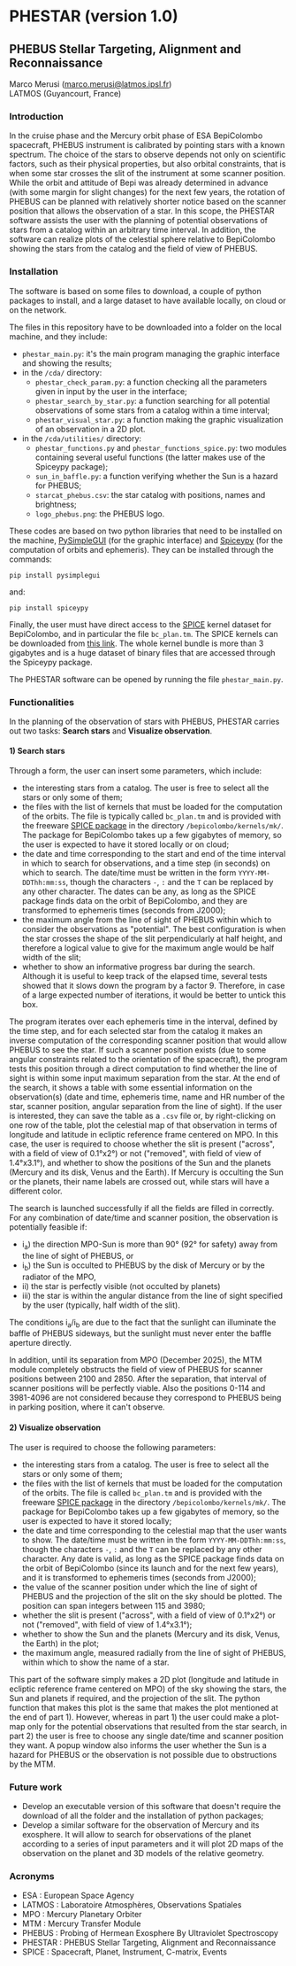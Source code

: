 # PHESTAR (version 1.0)
## PHEBUS Stellar Targeting, Alignment and Reconnaissance

Marco Merusi (marco.merusi@latmos.ipsl.fr)<br>
LATMOS (Guyancourt, France)

### Introduction
In the cruise phase and the Mercury orbit phase of ESA BepiColombo spacecraft, PHEBUS instrument is calibrated by pointing stars with a known spectrum. The choice of the stars to observe depends not only on scientific factors, such as their physical properties, but also orbital constraints, that is when some star crosses the slit of the instrument at some scanner position. While the orbit and attitude of Bepi was already determined in advance (with some margin for slight changes) for the next few years, the rotation of PHEBUS can be planned with relatively shorter notice based on the scanner position that allows the observation of a star. In this scope, the PHESTAR software assists the user with the planning of potential observations of stars from a catalog within an arbitrary time interval. In addition, the software can realize plots of the celestial sphere relative to BepiColombo showing the stars from the catalog and the field of view of PHEBUS.

### Installation
The software is based on some files to download, a couple of python packages to install, and a large dataset to have available locally, on cloud or on the network. 

The files in this repository have to be downloaded into a folder on the local machine, and they include:
- `phestar_main.py`: it's the main program managing the graphic interface and showing the results;
- in the `/cda/` directory:
  - `phestar_check_param.py`: a function checking all the parameters given in input by the user in the interface;
  - `phestar_search_by_star.py`: a function searching for all potential observations of some stars from a catalog within a time interval;
  - `phestar_visual_star.py`: a function making the graphic visualization of an observation in a 2D plot.
- in the `/cda/utilities/` directory:
  - `phestar_functions.py` and `phestar_functions_spice.py`: two modules containing several useful functions (the latter makes use of the Spiceypy package);
  - `sun_in_baffle.py`: a function verifying whether the Sun is a hazard for PHEBUS;
  - `starcat_phebus.csv`: the star catalog with positions, names and brightness;
  - `logo_phebus.png`: the PHEBUS logo.

These codes are based on two python libraries that need to be installed on the machine, [PySimpleGUI](https://www.pysimplegui.org/en/latest/) (for the graphic interface) and [Spiceypy](https://spiceypy.readthedocs.io/en/v2.3.1/index.html) (for the computation of orbits and ephemeris). They can be installed through the commands:
```
pip install pysimplegui
```
and:
```
pip install spiceypy
```
Finally, the user must have direct access to the [SPICE](https://naif.jpl.nasa.gov/naif/index.html) kernel dataset for BepiColombo, and in particular the file `bc_plan.tm`. The SPICE kernels can be downloaded from [this link](https://s2e2.cosmos.esa.int/bitbucket/projects/SPICE_KERNELS/repos/bepicolombo/browse). The whole kernel bundle is more than 3 gigabytes and is a huge dataset of binary files that are accessed through the Spiceypy package.

The PHESTAR software can be opened by running the file `phestar_main.py`. 

### Functionalities
In the planning of the observation of stars with PHEBUS, PHESTAR carries out two tasks: **Search stars** and **Visualize observation**.

#### 1) Search stars
Through a form, the user can insert some parameters, which include:
- the interesting stars from a catalog. The user is free to select all the stars or only some of them; 
- the files with the list of kernels that must be loaded for the computation of the orbits. The file is typically called `bc_plan.tm` and is provided with the freeware [SPICE package](https://s2e2.cosmos.esa.int/bitbucket/projects/SPICE_KERNELS/repos/bepicolombo/browse) in the directory `/bepicolombo/kernels/mk/`. The package for BepiColombo takes up a few gigabytes of memory, so the user is expected to have it stored locally or on cloud;   
- the date and time corresponding to the start and end of the time interval in which to search for observations, and a time step (in seconds) on which to search. The date/time must be written in the form `YYYY-MM-DDThh:mm:ss`, though the characters `-`, `:` and the `T` can be replaced by any other character. The dates can be any, as long as the SPICE package finds data on the orbit of BepiColombo, and they are transformed to ephemeris times (seconds from J2000);
- the maximum angle from the line of sight of PHEBUS within which to consider the observations as "potential". The best configuration is when the star crosses the shape of the slit perpendicularly at half height, and therefore a logical value to give for the maximum angle would be half width of the slit;
- whether to show an informative progress bar during the search. Although it is useful to keep track of the elapsed time, several tests showed that it slows down the program by a factor 9. Therefore, in case of a large expected number of iterations, it would be better to untick this box.

The program iterates over each ephemeris time in the interval, defined by the time step, and for each selected star from the catalog it makes an inverse computation of the corresponding scanner position that would allow PHEBUS to see the star. If such a scanner position exists (due to some angular constraints related to the orientation of the spacecraft), the program tests this position through a direct computation to find whether the line of sight is within some input maximum separation from the star. At the end of the search, it shows a table with some essential information on the observation(s) (date and time, ephemeris time, name and HR number of the star, scanner position, angular separation from the line of sight). If the user is interested, they can save the table as a `.csv` file or, by right-clicking on one row of the table, plot the celestial map of that observation in terms of longitude and latitude in ecliptic reference frame centered on MPO. In this case, the user is required to choose whether the slit is present ("across", with a field of view of 0.1°x2°) or not ("removed", with field of view of 1.4°x3.1°), and whether to show the positions of the Sun and the planets (Mercury and its disk, Venus and the Earth). If Mercury is occulting the Sun or the planets, their name labels are crossed out, while stars will have a different color.

The search is launched successfully if all the fields are filled in correctly.
For any combination of date/time and scanner position, the observation is potentially feasible if:
- i<sub>a</sub>) the direction MPO-Sun is more than 90° (92° for safety) away from the line of sight of PHEBUS, or 
- i<sub>b</sub>) the Sun is occulted to PHEBUS by the disk of Mercury or by the radiator of the MPO, 
- ii) the star is perfectly visible (not occulted by planets)
- iii) the star is within the angular distance from the line of sight specified by the user (typically, half width of the slit). 

The conditions i<sub>a</sub>/i<sub>b</sub> are due to the fact that the sunlight can illuminate the baffle of PHEBUS sideways, but the sunlight must never enter the baffle aperture directly.

In addition, until its separation from MPO (December 2025), the MTM module completely obstructs the field of view of PHEBUS for scanner positions between 2100 and 2850. After the separation, that interval of scanner positions will be perfectly viable. Also the positions 0-114 and 3981-4096 are not considered because they correspond to PHEBUS being in parking position, where it can't observe.



#### 2) Visualize observation 
The user is required to choose the following parameters:
- the interesting stars from a catalog. The user is free to select all the stars or only some of them; 
- the files with the list of kernels that must be loaded for the computation of the orbits. The file is called `bc_plan.tm` and is provided with the freeware [SPICE package](https://s2e2.cosmos.esa.int/bitbucket/projects/SPICE_KERNELS/repos/bepicolombo/browse) in the directory `/bepicolombo/kernels/mk/`. The package for BepiColombo takes up a few gigabytes of memory, so the user is expected to have it stored locally;   
- the date and time corresponding to the celestial map that the user wants to show. The date/time must be written in the form `YYYY-MM-DDThh:mm:ss`, though the characters `-`, `:` and the `T` can be replaced by any other character. Any date is valid, as long as the SPICE package finds data on the orbit of BepiColombo (since its launch and for the next few years), and it is transformed to ephemeris times (seconds from J2000);
- the value of the scanner position under which the line of sight of PHEBUS and the projection of the slit on the sky should be plotted. The position can span integers between 115 and 3980;
- whether the slit is present ("across", with a field of view of 0.1°x2°) or not ("removed", with field of view of 1.4°x3.1°);
- whether to show the Sun and the planets (Mercury and its disk, Venus, the Earth) in the plot;   	  
- the maximum angle, measured radially from the line of sight of PHEBUS, within which to show the name of a star. 
    
This part of the software simply makes a 2D plot (longitude and latitude in ecliptic reference frame centered on MPO) of the sky showing the stars, the Sun and planets if required, and the projection of the slit. The python function that makes this plot is the same that makes the plot mentioned at the end of part 1). However, whereas in part 1) the user could make a plot-map only for the potential observations that resulted from the star search, in part 2) the user is free to choose any single date/time and scanner position they want. A popup window also informs the user whether the Sun is a hazard for PHEBUS or the observation is not possible due to obstructions by the MTM.


### Future work
- Develop an executable version of this software that doesn't require the download of all the folder and the installation of python packages;
- Develop a similar software for the observation of Mercury and its exosphere. It will allow to search for observations of the planet according to a series of input parameters and it will plot 2D maps of the observation on the planet and 3D models of the relative geometry.


### Acronyms
- ESA : European Space Agency
- LATMOS : Laboratoire Atmosphères, Observations Spatiales
- MPO : Mercury Planetary Orbiter
- MTM : Mercury Transfer Module
- PHEBUS : Probing of Hermean Exosphere By Ultraviolet Spectroscopy
- PHESTAR : PHEBUS Stellar Targeting, Alignment and Reconnaissance
- SPICE : Spacecraft, Planet, Instrument, C-matrix, Events
